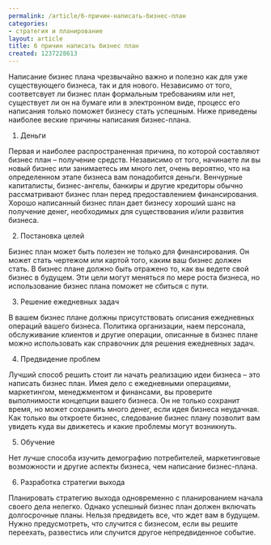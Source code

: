 ```yaml
---
permalink: /article/6-причин-написать-бизнес-план
categories:
- стратегия и планирование
layout: article
title: 6 причин написать бизнес план
created: 1237228613
---
```

Написание бизнес плана чрезвычайно важно и полезно как для уже существующего бизнеса, так и для нового. Независимо от того, соответсвует ли бизнес план формальным требованиям или нет, существует ли он на бумаге или в электронном виде, процесс его написания только поможет бизнесу стать успешным. Ниже приведены наиболее веские причины написания бизнес-плана.

1. Деньги

Первая и наиболее распространенная причина, по которой составляют бизнес план – получение средств. Независимо от того, начинаете ли вы новый бизнес или занимаетесь им много лет, очень вероятно, что на определенном этапе бизнеса вам понадобится деньги. Венчурные капиталисты, бизнес-ангелы, банкиры и другие кредиторы обычно рассматривают бизнес план перед предоставлением финансирования. Хорошо написанный бизнес план дает бизнесу хороший шанс на получение денег, необходимых для существования и/или развития бизнеса.

2. Постановка целей

Бизнес план может быть полезен не только для финансирования. Он может стать чертежом или картой того, каким ваш бизнес должен стать. В бизнес плане должно быть отражено то, как вы ведете свой бизнес в будущем. Эти цели могут меняться по мере роста бизнеса, но использование бизнес плана поможет не сбиться с пути.

3. Решение ежедневных задач

В вашем бизнес плане должны присутствовать описания ежедневных операций вашего бизнеса. Политика организации, наем персонала, обслуживание клиентов и другие операции, описанные в бизнес плане можно использовать как справочник для решения ежедневных задач.

4. Предвидение проблем

Лучший способ решить стоит ли начать реализацию идеи бизнеса – это написать бизнес план. Имея дело с ежедневными операциями, маркетингом, менеджментом и финансами, вы проверите выполнимости концепции вашего бизнеса. Он не только сохранит время, но может сохранить много денег, если идея бизнеса неудачная. Как только вы откроете бизнес, следование бизнес плану позволит вам увидеть куда вы движетесь и какие проблемы могут возникнуть.

5. Обучение

Нет лучше способа изучить демографию потребителей, маркетинговые возможности и другие аспекты бизнеса, чем написание бизнес-плана.

6. Разработка стратегии выхода

Планировать стратегию выхода одновременно с планированием начала своего дела нелегко. Однако успешный бизнес план должен включать долгосрочные планы. Нельзя предвидеть все, что ждет вам в будущем. Нужно предусмотреть, что случится с бизнесом, если вы решите переехать, развестись или случится другое непредвиденное событие.
